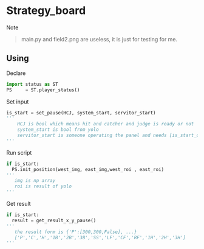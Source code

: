 Strategy_board
============

Note 

> main.py and field2.png are useless, it is just for testing for me.


Using
------------

Declare
~~~python
import status as ST
PS     = ST.player_status()
~~~

Set input

~~~python
is_start = set_pause(HCJ, system_start, servitor_start)
'''
    HCJ is bool which means hit and catcher and judge is ready or not
    system_start is bool from yolo
    servitor_start is someone operating the panel and needs [is_start_or_not, [1h,2h,3h are avaliable?]]
'''
~~~

Run script

~~~python
if is_start:
  PS.init_position(west_img, east_img,west_roi , east_roi)
'''
   img is np array
   roi is result of yolo
'''
~~~

Get result

~~~python
if is_start:
  result = get_result_x_y_pause()
'''
   the result form is {'P':[300,300,False], ...}
   ['P','C','H','1B','2B','3B','SS','LF','CF','RF','1H','2H','3H']
'''
~~~
